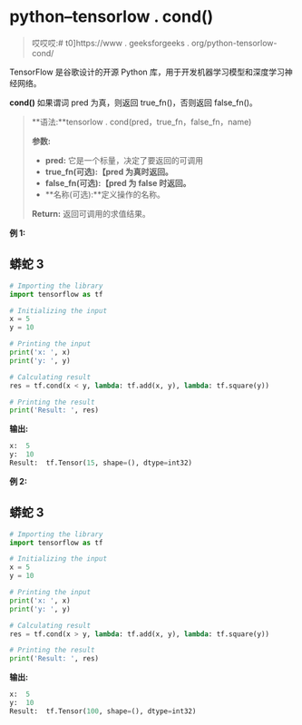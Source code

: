 # python–tensorlow . cond()

> 哎哎哎:# t0]https://www . geeksforgeeks . org/python-tensorlow-cond/

TensorFlow 是谷歌设计的开源 Python 库，用于开发机器学习模型和深度学习神经网络。

**cond()** 如果谓词 pred 为真，则返回 true_fn()，否则返回 false_fn()。

> **语法:**tensorlow . cond(pred，true_fn，false_fn，name)
> 
> **参数:**
> 
> *   **pred:** 它是一个标量，决定了要返回的可调用
> *   **true_fn(可选):【pred 为真时返回。**
> *   **false_fn(可选):【pred 为 false 时返回。**
> *   **名称(可选):**定义操作的名称。
> 
> **Return:** 返回可调用的求值结果。

**例 1:**

## 蟒蛇 3

```py
# Importing the library
import tensorflow as tf

# Initializing the input
x = 5
y = 10

# Printing the input
print('x: ', x)
print('y: ', y)

# Calculating result
res = tf.cond(x < y, lambda: tf.add(x, y), lambda: tf.square(y))

# Printing the result
print('Result: ', res)
```

**输出:**

```py
x:  5
y:  10
Result:  tf.Tensor(15, shape=(), dtype=int32)

```

**例 2:**

## 蟒蛇 3

```py
# Importing the library
import tensorflow as tf

# Initializing the input
x = 5
y = 10

# Printing the input
print('x: ', x)
print('y: ', y)

# Calculating result
res = tf.cond(x > y, lambda: tf.add(x, y), lambda: tf.square(y))

# Printing the result
print('Result: ', res)
```

**输出:**

```py
x:  5
y:  10
Result:  tf.Tensor(100, shape=(), dtype=int32)
```